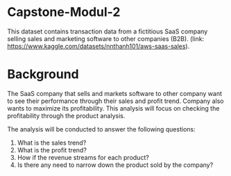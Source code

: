 # Capstone-Modul-2

This dataset contains transaction data from a fictitious SaaS company selling sales and marketing software to other companies (B2B). (link: https://www.kaggle.com/datasets/nnthanh101/aws-saas-sales).

# Background

The SaaS company that sells and markets software to other company want to see their performance through their sales and profit trend. Company also wants to maximize its profitability. This analysis will focus on checking the profitability through the product analysis.

The analysis will be conducted to answer the following questions:
1. What is the sales trend?
2. What is the profit trend?
3. How if the revenue streams for each product?
4. Is there any need to narrow down the product sold by the company?

